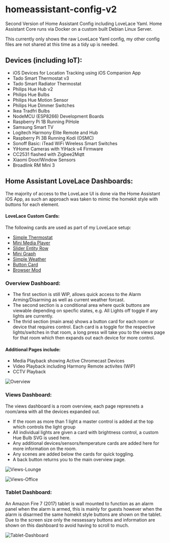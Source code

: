 # homeassistant-config-v2
Second Version of Home Assistant Config including LoveLace Yaml.  Home Assistant Core runs via Docker on a custom built Debian Linux Server.

This currently only shows the raw LoveLace Yaml config, my other config files are not shared at this time as a tidy up is needed.

## Devices (including IoT):

 - iOS Devices for Location Tracking using iOS Companion App
 - Tado Smart Thermostat v3
 - Tado Smart Radiator Thermostat
 - Philips Hue Hub v2
 - Philips Hue Bulbs
 - Philips Hue Motion Sensor
 - Philips Hue Dimmer Switches
 - Ikea Tradfri Bulbs
 - NodeMCU (ESP8266) Development Boards
 - Raspberry Pi 1B Running PiHole
 - Samsung Smart TV
 - Logitech Harmony Elite Remote and Hub
 - Raspberry Pi 3B Running Kodi (OSMC)
 - Sonoff Basic: iTead WiFi Wireless Smart Switches
 - YiHome Cameras with YiHack v4 Firmware
 - CC2531 flashed with Zigbee2Mqtt
 - Xiaomi Door/Window Sensors
 - Broadlink RM Mini 3
  

 
## Home Assistant LoveLace Dashboards:

The majority of access to the LoveLace UI is done via the Home Assistant iOS App, as such an approach was taken to mimic the homekit style with buttons for each element.

#### LoveLace Custom Cards:

The following cards are used as part of my LoveLace setup:

 - [Simple Thermostat](https://github.com/nervetattoo/simple-thermostat)
 - [Mini Media Player](https://github.com/kalkih/mini-media-player)
 - [Slider Entity Row](https://github.com/thomasloven/lovelace-slider-entity-row)
 - [Mini Graph](https://github.com/kalkih/mini-graph-card)
 - [Simple Weather](https://github.com/kalkih/simple-weather-card)
 - [Button Card](https://github.com/custom-cards/button-card)
 - [Browser Mod](https://github.com/thomasloven/hass-browser_mod)

### Overview Dashboard:

 - The first section is still WIP, allows quick access to the Alarm Arming/Disarming as well as current weather forcast.
 - The second section is a conditional area where qucik buttons are viewable depending on specfic states, e.g. All Lights off toggle if any lights are currently.
 - The thrid section (main area) shows a button card for each room or device that requires control. Each card is a toggle for the respective lights/switches in that room, a long press will take you to the views page for that room which then expands out each device for more control.
 
#### Additional Pages include:

 - Media Playback showing Active Chromecast Devices
 - Video Playback including Harmony Remote activites (WIP)
 - CCTV Playback

![Overview](https://user-images.githubusercontent.com/25502878/99859691-b2c91000-2b88-11eb-81e0-13abda1e7a1e.PNG)

### Views Dashboard:

The views dashboard is a room overview, each page represnets a room/area with all the devices expanded out.

 - If the room as more than 1 light a master control is added at the top which controls the light group
 - All individual lights are given a card with brightness control, a custom Hue Bulb SVG is used here.
 - Any additional devices/sensors/temperature cards are added here for more information on the room.
 - Any scenes are added below the cards for quick toggling.
 - A back button returns you to the main overview page.

![Views-Lounge](https://user-images.githubusercontent.com/25502878/81858934-6e671280-955c-11ea-8dda-87a23f746384.png)

![Views-Office](https://user-images.githubusercontent.com/25502878/81858939-6f983f80-955c-11ea-84d7-e0aef923c0a5.png)

### Tablet Dashboard:

An Amazon Fire 7 (2017) tablet is wall mounted to function as an alarm panel when the alarm is armed, this is mainly for guests however when the alarm is disarmed the same homekit style buttons are shown on the tablet.  Due to the screen size only the nessessary buttons and information are shown on this dashboard to avoid having to scroll to much.

![Tablet-Dashboard](https://user-images.githubusercontent.com/25502878/81858943-70c96c80-955c-11ea-8181-194ddb5d46c9.png)

